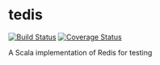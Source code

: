# tedis 

[![Build Status](https://travis-ci.org/dzhg/tedis.svg?branch=master)](https://travis-ci.org/dzhg/tedis) 
[![Coverage Status](https://coveralls.io/repos/github/dzhg/tedis/badge.svg?branch=master)](https://coveralls.io/github/dzhg/tedis?branch=master)

A Scala implementation of Redis for testing

